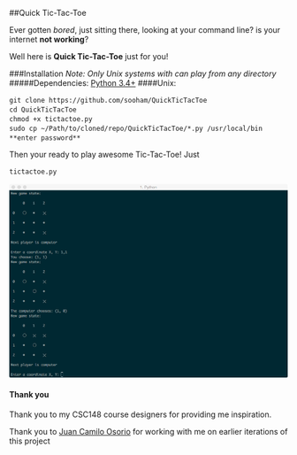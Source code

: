 ##Quick Tic-Tac-Toe

Ever gotten _bored_, just sitting there, looking at your command line?
is your internet **not working**?

Well here is **Quick Tic-Tac-Toe** just for you!

###Installation
_Note: Only Unix systems with can play from any directory_
#####Dependencies:
[Python 3.4+](https://www.python.org/downloads/)
####Unix:
``` html
git clone https://github.com/sooham/QuickTicTacToe
cd QuickTicTacToe
chmod +x tictactoe.py
sudo cp ~/Path/to/cloned/repo/QuickTicTacToe/*.py /usr/local/bin
**enter password**
```
Then your ready to play awesome Tic-Tac-Toe! Just
``` html
tictactoe.py
```

![Image of game](https://raw.githubusercontent.com/sooham/QuickTicTacToe/master/img/img1.tiff)

#### Thank you
Thank you to my CSC148 course designers for providing me inspiration.

Thank you to [Juan Camilo Osorio](https://github.com/jcoc611) for working with me on earlier iterations of this project
